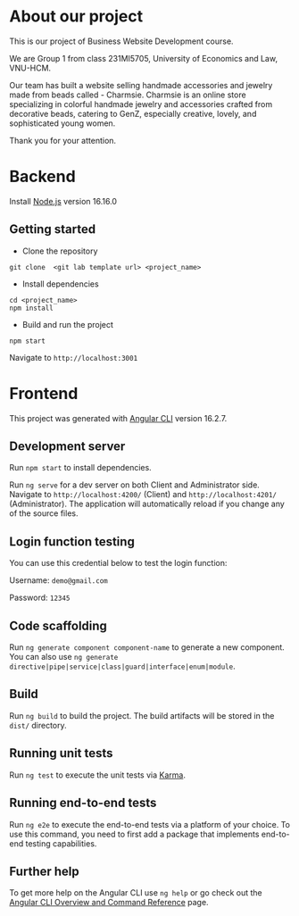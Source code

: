 # About our project

This is our project of Business Website Development course.

We are Group 1 from class 231MI5705, University of Economics and Law, VNU-HCM.

Our team has built a website selling handmade accessories and jewelry made from beads called - Charmsie. Charmsie is an online store specializing in colorful handmade jewelry and accessories crafted from decorative beads, catering to GenZ, especially creative, lovely, and sophisticated young women. 

Thank you for your attention.

# Backend
Install [Node.js](https://nodejs.org/en/) version 16.16.0


## Getting started
- Clone the repository
```
git clone  <git lab template url> <project_name>
```
- Install dependencies
```
cd <project_name>
npm install
```
- Build and run the project
```
npm start
```
  Navigate to `http://localhost:3001`

# Frontend

This project was generated with [Angular CLI](https://github.com/angular/angular-cli) version 16.2.7.

## Development server

Run `npm start` to install dependencies.

Run `ng serve` for a dev server on both Client and Administrator side. Navigate to `http://localhost:4200/` (Client) and `http://localhost:4201/` (Administrator). The application will automatically reload if you change any of the source files.

## Login function testing

You can use this credential below to test the login function:

Username: `demo@gmail.com`

Password: `12345`

## Code scaffolding

Run `ng generate component component-name` to generate a new component. You can also use `ng generate directive|pipe|service|class|guard|interface|enum|module`.

## Build

Run `ng build` to build the project. The build artifacts will be stored in the `dist/` directory.

## Running unit tests

Run `ng test` to execute the unit tests via [Karma](https://karma-runner.github.io).

## Running end-to-end tests

Run `ng e2e` to execute the end-to-end tests via a platform of your choice. To use this command, you need to first add a package that implements end-to-end testing capabilities.

## Further help

To get more help on the Angular CLI use `ng help` or go check out the [Angular CLI Overview and Command Reference](https://angular.io/cli) page.
